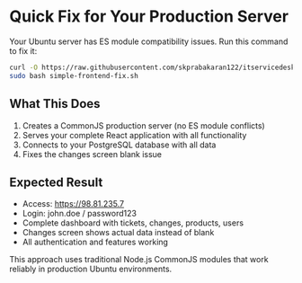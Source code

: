 # Quick Fix for Your Production Server

Your Ubuntu server has ES module compatibility issues. Run this command to fix it:

```bash
curl -O https://raw.githubusercontent.com/skprabakaran122/itservicedesk/main/simple-frontend-fix.sh
sudo bash simple-frontend-fix.sh
```

## What This Does

1. Creates a CommonJS production server (no ES module conflicts)
2. Serves your complete React application with all functionality
3. Connects to your PostgreSQL database with all data
4. Fixes the changes screen blank issue

## Expected Result

- Access: https://98.81.235.7
- Login: john.doe / password123
- Complete dashboard with tickets, changes, products, users
- Changes screen shows actual data instead of blank
- All authentication and features working

This approach uses traditional Node.js CommonJS modules that work reliably in production Ubuntu environments.